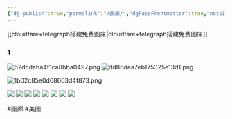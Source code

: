 ```yaml
---
{"dg-publish":true,"permalink":"/画廊/","dgPassFrontmatter":true,"noteIcon":""}
---
```



[[cloudfare+telegraph搭建免费图床\|cloudfare+telegraph搭建免费图床]]

### 1

![62dcdaba4f1ca8bba0497.png](https://kkklll.zhzhzh.fun/file/62dcdaba4f1ca8bba0497.png)
![dd86dea7eb175325e13d1.png](https://kkklll.zhzhzh.fun/file/dd86dea7eb175325e13d1.png)

![1b02c85e0d68663d4f873.png](https://kkklll.zhzhzh.fun/file/1b02c85e0d68663d4f873.png)

<img src="https://kkklll.zhzhzh.fun/file/8dcec378a2556c38448e1.jpg" />

<img src="https://kkklll.zhzhzh.fun/file/922032b5811c9bde28dd1.jpg" />

<img src="https://kkklll.zhzhzh.fun/file/cad2fc741f645b2e8cc4b.jpg" />
<img src="https://kkklll.zhzhzh.fun/file/19696b2e4c06e8e3a91b8.jpg" />
<img src="https://kkklll.zhzhzh.fun/file/3cc8bea6155c982d6d7fa.jpg" />
<img src="https://kkklll.zhzhzh.fun/file/d4be60cf8e37695203c57.jpg" />
<img src="https://kkklll.zhzhzh.fun/file/f4063c1110fac44b8ce6c.jpg" />
<img src="https://kkklll.zhzhzh.fun/file/82955d959833428341407.jpg" />

#画廊 #美图